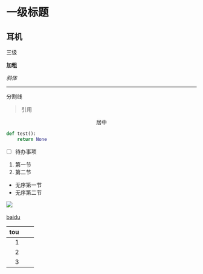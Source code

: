 # 一级标题

## 耳机

三级

**加粗**

*斜体*

***
分割线

> 引用



<center>居中</center>



```python
def test():
    return None
```

- [ ] 待办事项





1. 第一节
2. 第二节



- 无序第一节
- 无序第二节

![](C:\Users\Qin\Pictures\2019-04-19\001.jpg)
![]()

[baidu](http://www.baidu.com)



|  tou |      |      |
| ---: | ---- | ---- |
|    1 |      |      |
|    2 |      |      |
|    3 |      |      |

